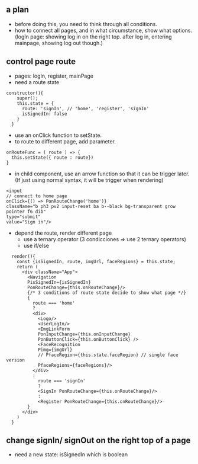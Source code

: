 ## a plan
- before doing this, you need to think through all conditions.
- how to connect all pages, and in what circumstance, show what options.
(logIn page: showing log in on the right top. after log in, entering mainpage, showing log out though.)

## control page route

- pages: logIn, register, mainPage
- need a route state
```
constructor(){
    super();
    this.state = {
      route: 'signIn', // 'home', 'register', 'signIn' 
      isSignedIn: false 
    }
  }
```
- use an onClick function to setState. 
- to route to different page, add parameter.
```
onRouteFunc = ( route ) => {
  this.setState({ route : route})
}
```
- in child component, use an arrow function so that it can be trigger later.    
(If just using normal syntax, it will be trigger when rendering)
```
<input 
// connect to home page
onClick={() => PonRouteChange('home')}
className="b ph3 pv2 input-reset ba b--black bg-transparent grow pointer f6 dib" 
type="submit" 
value="Sign in"/>
```
- depend the route, render different page
  - use a ternary operator (3 condicciones => use 2 ternary operators)
  - use if/else

```
  render(){
    const {isSignedIn, route, imgUrl, faceRegions} = this.state;
    return (
      <div className="App">
        <Navigation
        PisSignedIn={isSignedIn}
        PonRouteChange={this.onRouteChange}/>
        {/* 3 conditions of route state decide to show what page */}
        {
          route === 'home' 
          ? 
          <div>
            <Logo/>
            <UserLogIn/>
            <ImgLinkForm 
            PonInputChange={this.onInputChange} 
            PonButtonClick={this.onButtonClick} />
            <FaceRecognition
            Pimg={imgUrl}
            // PfaceRegion={this.state.faceRegion} // single face version
            PfaceRegions={faceRegions}/>
          </div>
          : 
            route === 'signIn' 
            ?         
            <SignIn PonRouteChange={this.onRouteChange}/>
            : 
            <Register PonRouteChange={this.onRouteChange}/>
        }
      </div>
    )
  }
```

## change signIn/ signOut on the right top of a page
- need a new state: isSignedIn which is boolean

















